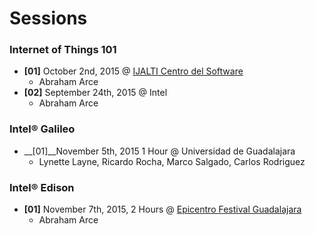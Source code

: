 Sessions
==

### Internet of Things 101
- __[01]__ October 2nd, 2015 @ [IJALTI Centro del Software](http://ijalti.org.mx/parque/centro-del-software/)
  - Abraham Arce
- __[02]__ September 24th, 2015 @ Intel
  - Abraham Arce

### Intel® Galileo
- __[01]__November 5th, 2015 1 Hour @ Universidad de Guadalajara
  - Lynette Layne, Ricardo Rocha, Marco Salgado, Carlos Rodriguez

### Intel® Edison
- __[01]__ November 7th, 2015, 2 Hours @ [Epicentro Festival Guadalajara](http://www.epicentrofestival.com/)
  - Abraham Arce

